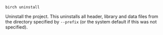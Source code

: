     birch uninstall

Uninstall the project. This uninstalls all header, library and data files from the directory specified by `--prefix` (or the system default if this was not specified).
